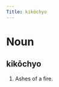 ```yaml
---
Title: kikōchyo
---
```


Noun
================================

kikōchyo
----------------

1. Ashes of a fire.
